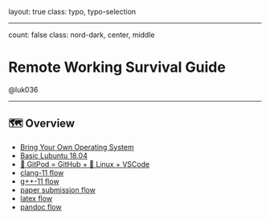 layout: true
class: typo, typo-selection

---

count: false
class: nord-dark, center, middle

# Remote Working Survival Guide

@luk036

---

## 🗺️ Overview

- [Bring Your Own Operating System](byoos.html)
- [Basic Lubuntu 18.04](lubuntu18-04.html)
- [🍑 GitPod = GitHub + 🐧 Linux + VSCode](gitpod.html)
- [clang-11 flow](clangflow.html)
- [g++-11 flow](conceptsflow.html)
- [paper submission flow](papersubmissionflow.html)
- [latex flow](latexflow.html)
- [pandoc flow](pandocFlow.html)
